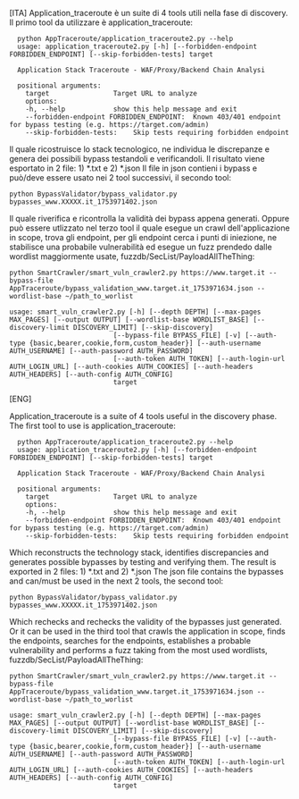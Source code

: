 [ITA]
Application_traceroute è un suite di 4 tools utili nella fase di discovery.
Il primo tool da utilizzare è application_traceroute:
  
      python AppTraceroute/application_traceroute2.py --help                          
      usage: application_traceroute2.py [-h] [--forbidden-endpoint FORBIDDEN_ENDPOINT] [--skip-forbidden-tests] target

      Application Stack Traceroute - WAF/Proxy/Backend Chain Analysi

      positional arguments:
        target                Target URL to analyze
        options:
        -h, --help            show this help message and exit
        --forbidden-endpoint FORBIDDEN_ENDPOINT:  Known 403/401 endpoint for bypass testing (e.g. https://target.com/admin)
        --skip-forbidden-tests:    Skip tests requiring forbidden endpoint

Il quale ricostruisce lo stack tecnologico, ne individua le discrepanze e genera dei possibili bypass testandoli e verificandoli. Il risultato viene esportato in 2 file: 1) *.txt e 2) *.json
Il file in json contieni i bypass e può/deve essere usato nei 2 tool successivi, il secondo tool:
            
    python BypassValidator/bypass_validator.py bypasses_www.XXXXX.it_1753971402.json

Il quale riverifica e ricontrolla la validità dei bypass appena generati.
Oppure può essere utlizzato nel terzo tool il quale esegue un crawl dell'applicazione in scope, trova gli endpoint, per gli endpoint cerca i punti di iniezione, ne stabilisce una probabile vulnerabilità ed esegue un fuzz prendedo dalle wordlist 
maggiormente usate, fuzzdb/SecList/PayloadAllTheThing:

    python SmartCrawler/smart_vuln_crawler2.py https://www.target.it --bypass-file AppTraceroute/bypass_validation_www.target.it_1753971634.json --wordlist-base ~/path_to_worlist
    
    usage: smart_vuln_crawler2.py [-h] [--depth DEPTH] [--max-pages MAX_PAGES] [--output OUTPUT] [--wordlist-base WORDLIST_BASE] [--discovery-limit DISCOVERY_LIMIT] [--skip-discovery]
                              [--bypass-file BYPASS_FILE] [-v] [--auth-type {basic,bearer,cookie,form,custom_header}] [--auth-username AUTH_USERNAME] [--auth-password AUTH_PASSWORD]
                              [--auth-token AUTH_TOKEN] [--auth-login-url AUTH_LOGIN_URL] [--auth-cookies AUTH_COOKIES] [--auth-headers AUTH_HEADERS] [--auth-config AUTH_CONFIG]
                              target

[ENG]

Application_traceroute is a suite of 4 tools useful in the discovery phase.
The first tool to use is application_traceroute:

      python AppTraceroute/application_traceroute2.py --help                          
      usage: application_traceroute2.py [-h] [--forbidden-endpoint FORBIDDEN_ENDPOINT] [--skip-forbidden-tests] target

      Application Stack Traceroute - WAF/Proxy/Backend Chain Analysi

      positional arguments:
        target                Target URL to analyze
        options:
        -h, --help            show this help message and exit
        --forbidden-endpoint FORBIDDEN_ENDPOINT:  Known 403/401 endpoint for bypass testing (e.g. https://target.com/admin)
        --skip-forbidden-tests:    Skip tests requiring forbidden endpoint


Which reconstructs the technology stack, identifies discrepancies and generates possible bypasses by testing and verifying them. The result is exported in 2 files: 1) *.txt and 2) *.json
The json file contains the bypasses and can/must be used in the next 2 tools, the second tool:

    python BypassValidator/bypass_validator.py bypasses_www.XXXXX.it_1753971402.json


Which rechecks and rechecks the validity of the bypasses just generated.
Or it can be used in the third tool that crawls the application in scope, finds the endpoints, searches for the endpoints, establishes a probable vulnerability and performs a fuzz taking from the most used wordlists,
fuzzdb/SecList/PayloadAllTheThing:

    python SmartCrawler/smart_vuln_crawler2.py https://www.target.it --bypass-file AppTraceroute/bypass_validation_www.target.it_1753971634.json --wordlist-base ~/path_to_worlist
    
    usage: smart_vuln_crawler2.py [-h] [--depth DEPTH] [--max-pages MAX_PAGES] [--output OUTPUT] [--wordlist-base WORDLIST_BASE] [--discovery-limit DISCOVERY_LIMIT] [--skip-discovery]
                              [--bypass-file BYPASS_FILE] [-v] [--auth-type {basic,bearer,cookie,form,custom_header}] [--auth-username AUTH_USERNAME] [--auth-password AUTH_PASSWORD]
                              [--auth-token AUTH_TOKEN] [--auth-login-url AUTH_LOGIN_URL] [--auth-cookies AUTH_COOKIES] [--auth-headers AUTH_HEADERS] [--auth-config AUTH_CONFIG]
                              target
